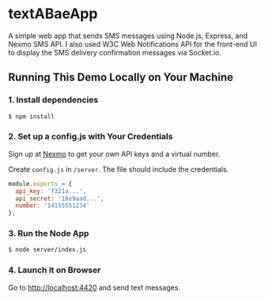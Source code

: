 # textABaeApp

A simple web app that sends SMS messages using Node.js, Express, and Nexmo SMS API. I also used W3C Web Notifications API for the front-end UI to display the SMS delivery confirmation messages via Socket.io.

## Running This Demo Locally on Your Machine

### 1. Install dependencies

```bash
$ npm install
```

### 2. Set up a config.js with Your Credentials

Sign up at [Nexmo](https://nexmo.com) to get your own API keys and a virtual number.

Create `config.js` in `/server`. The file should include the credentials.

```javascript
module.exports = {
  api_key: 'f321a...',
  api_secret: '18e9aad...',
  number: '14155551234'
};
```

### 3. Run the Node App

```bash
$ node server/index.js
```

### 4. Launch it on Browser

Go to [http://localhost:4420](http://localhost:4420) and send text messages.
